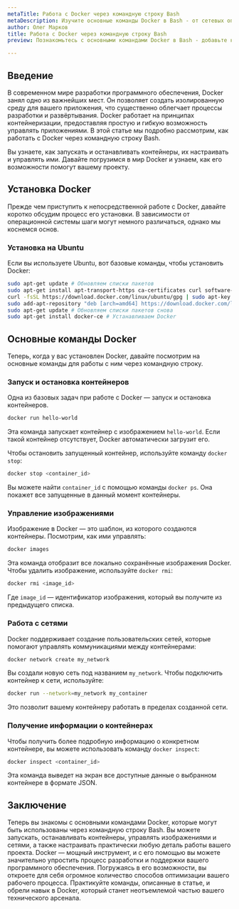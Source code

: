 ```yaml
---
metaTitle: Работа с Docker через командную строку Bash
metaDescription: Изучите основные команды Docker в Bash - от сетевых операций до управления контейнерами узнайте как эффективно использовать Docker через командную строку
author: Олег Марков
title: Работа с Docker через командную строку Bash
preview: Познакомьтесь с основными командами Docker в Bash - добавьте контейнеры и сети в вашем проекте освоив полезные навыки для работы с Docker

---
```


## Введение

В современном мире разработки программного обеспечения, Docker занял одно из важнейших мест. Он позволяет создать изолированную среду для вашего приложения, что существенно облегчает процессы разработки и развёртывания. Docker работает на принципах контейнеризации, предоставляя простую и гибкую возможность управлять приложениями. В этой статье мы подробно рассмотрим, как работать с Docker через командную строку Bash. 

Вы узнаете, как запускать и останавливать контейнеры, их настраивать и управлять ими. Давайте погрузимся в мир Docker и узнаем, как его возможности помогут вашему проекту.

## Установка Docker

Прежде чем приступить к непосредственной работе с Docker, давайте коротко обсудим процесс его установки. В зависимости от операционной системы шаги могут немного различаться, однако мы коснемся основ.

### Установка на Ubuntu

Если вы используете Ubuntu, вот базовые команды, чтобы установить Docker:

```bash
sudo apt-get update # Обновляем списки пакетов
sudo apt-get install apt-transport-https ca-certificates curl software-properties-common # Устанавливаем необходимые пакеты
curl -fsSL https://download.docker.com/linux/ubuntu/gpg | sudo apt-key add - # Добавляем GPG ключ Docker
sudo add-apt-repository "deb [arch=amd64] https://download.docker.com/linux/ubuntu $(lsb_release -cs) stable" # Подключаем репозиторий Docker
sudo apt-get update # Обновляем списки пакетов снова
sudo apt-get install docker-ce # Устанавливаем Docker
```

## Основные команды Docker

Теперь, когда у вас установлен Docker, давайте посмотрим на основные команды для работы с ним через командную строку.

### Запуск и остановка контейнеров

Одна из базовых задач при работе с Docker — запуск и остановка контейнеров.

```bash
docker run hello-world
```
Эта команда запускает контейнер с изображением `hello-world`. Если такой контейнер отсутствует, Docker автоматически загрузит его.

Чтобы остановить запущенный контейнер, используйте команду `docker stop`:

```bash
docker stop <container_id>
```

Вы можете найти `container_id` с помощью команды `docker ps`. Она покажет все запущенные в данный момент контейнеры.

### Управление изображениями

Изображение в Docker — это шаблон, из которого создаются контейнеры. Посмотрим, как ими управлять:

```bash
docker images
```

Эта команда отобразит все локально сохранённые изображения Docker. Чтобы удалить изображение, используйте `docker rmi`:

```bash
docker rmi <image_id>
```

Где `image_id` — идентификатор изображения, который вы получите из предыдущего списка.

### Работа с сетями

Docker поддерживает создание пользовательских сетей, которые помогают управлять коммуникациями между контейнерами:

```bash
docker network create my_network
```

Вы создали новую сеть под названием `my_network`. Чтобы подключить контейнер к сети, используйте:

```bash
docker run --network=my_network my_container
```

Это позволит вашему контейнеру работать в пределах созданной сети.

### Получение информации о контейнерах

Чтобы получить более подробную информацию о конкретном контейнере, вы можете использовать команду `docker inspect`:

```bash
docker inspect <container_id>
```

Эта команда выведет на экран все доступные данные о выбранном контейнере в формате JSON.

## Заключение

Теперь вы знакомы с основными командами Docker, которые могут быть использованы через командную строку Bash. Вы можете запускать, останавливать контейнеры, управлять изображениями и сетями, а также настраивать практически любую деталь работы вашего проекта. Docker — мощный инструмент, и с его помощью вы можете значительно упростить процесс разработки и поддержки вашего программного обеспечения. Погружаясь в его возможности, вы откроете для себя огромное количество способов оптимизации вашего рабочего процесса. Практикуйте команды, описанные в статье, и обрели навык в Docker, который станет неотъемлемой частью вашего технического арсенала.